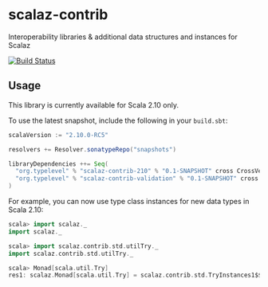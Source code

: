 scalaz-contrib
==============

Interoperability libraries &amp; additional data structures and instances for Scalaz

[![Build Status](https://travis-ci.org/larsrh/scalaz-contrib.png?branch=master)](http://travis-ci.org/larsrh/scalaz-contrib)


Usage
-----

This library is currently available for Scala 2.10 only.

To use the latest snapshot, include the following in your `build.sbt`:

```scala
scalaVersion := "2.10.0-RC5"

resolvers += Resolver.sonatypeRepo("snapshots")

libraryDependencies ++= Seq(
  "org.typelevel" % "scalaz-contrib-210" % "0.1-SNAPSHOT" cross CrossVersion.full,
  "org.typelevel" % "scalaz-contrib-validation" % "0.1-SNAPSHOT" cross CrossVersion.full
)
```

For example, you can now use type class instances for new data types in Scala 2.10:

```scala
scala> import scalaz._
import scalaz._

scala> import scalaz.contrib.std.utilTry._
import scalaz.contrib.std.utilTry._

scala> Monad[scala.util.Try]
res1: scalaz.Monad[scala.util.Try] = scalaz.contrib.std.TryInstances1$$anon$1@19ae3dd5
```
